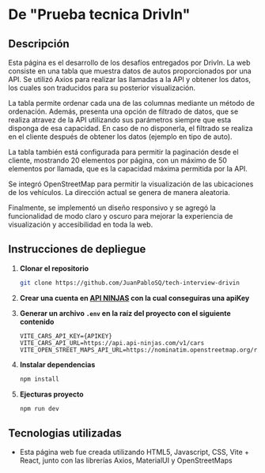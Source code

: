 # De "Prueba tecnica DrivIn"


## Descripción
Esta página es el desarrollo de los desafíos entregados por DrivIn. La web consiste en una tabla que muestra datos de autos proporcionados por una API. Se utilizó Axios para realizar las llamadas a la API y obtener los datos, los cuales son traducidos para su posterior visualización.

La tabla permite ordenar cada una de las columnas mediante un método de ordenación. Además, presenta una opción de filtrado de datos, que se realiza atravez de la API utilizando sus parámetros siempre que esta disponga de esa capacidad. En caso de no disponerla, el filtrado se realiza en el cliente después de obtener los datos (ejemplo en tipo de auto).

La tabla también está configurada para permitir la paginación desde el cliente, mostrando 20 elementos por página, con un máximo de 50 elementos por llamada, que es la capacidad máxima permitida por la API.

Se integró OpenStreetMap para permitir la visualización de las ubicaciones de los vehículos. La dirección actual se genera de manera aleatoria.

Finalmente, se implementó un diseño responsivo y se agregó la funcionalidad de modo claro y oscuro para mejorar la experiencia de visualización y accesibilidad en toda la web.



## Instrucciones de depliegue

1. **Clonar el repositorio**
    ```bash
    git clone https://github.com/JuanPabloSQ/tech-interview-drivin
    ```

2. **Crear una cuenta en  [API NINJAS](https://api-ninjas.com ) con la cual conseguiras una apiKey**

3. **Generar un archivo `.env` en la raíz del proyecto con el siguiente contenido**

    ```
    VITE_CARS_API_KEY={APIKEY}
    VITE_CARS_API_URL=https://api.api-ninjas.com/v1/cars
    VITE_OPEN_STREET_MAPS_API_URL=https://nominatim.openstreetmap.org/reverse
    ```

4. **Instalar dependencias**

    ```bash
    npm install
    ```
5. **Ejecturas proyecto**

    ```bash
    npm run dev
    ```


## Tecnologias utilizadas

- Esta página web fue creada utilizando HTML5, Javascript, CSS, Vite + React, junto con las librerías Axios, MaterialUI y OpenStreetMaps
